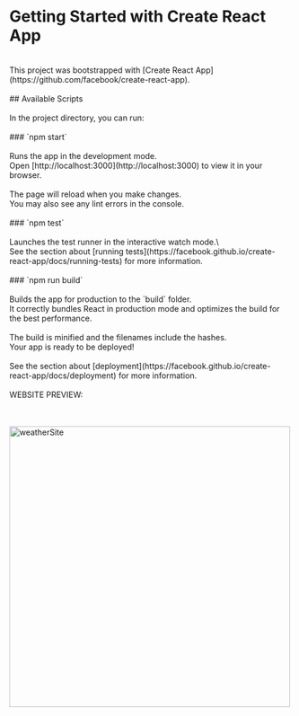 # Getting Started with Create React App<br />
<br />
This project was bootstrapped with [Create React App](https://github.com/facebook/create-react-app).  <br />
  <br />
## Available Scripts  <br />
  <br />
In the project directory, you can run:  <br />
  <br />
### `npm start`  <br />
  <br />
Runs the app in the development mode. <br />
Open [http://localhost:3000](http://localhost:3000) to view it in your browser.  <br />
  <br />
The page will reload when you make changes.<br />
You may also see any lint errors in the console.<br />
  <br />
### `npm test`  <br />
<br />
Launches the test runner in the interactive watch mode.\<br />
See the section about [running tests](https://facebook.github.io/create-react-app/docs/running-tests) for more information.<br />
  <br />
### `npm run build`  <br />
  <br />
Builds the app for production to the `build` folder.<br />
It correctly bundles React in production mode and optimizes the build for the best performance.<br />
<br />
The build is minified and the filenames include the hashes.<br />
Your app is ready to be deployed!<br />
<br />
See the section about [deployment](https://facebook.github.io/create-react-app/docs/deployment) for more information.<br />
<br />
WEBSITE PREVIEW:    <br /><br /><br />


 <img width="500" alt="weatherSite" src="https://github.com/Hruday2004/cityWeather/assets/96369919/4e49ef53-a1ac-4ecb-8da5-1bc4cee9f982">
